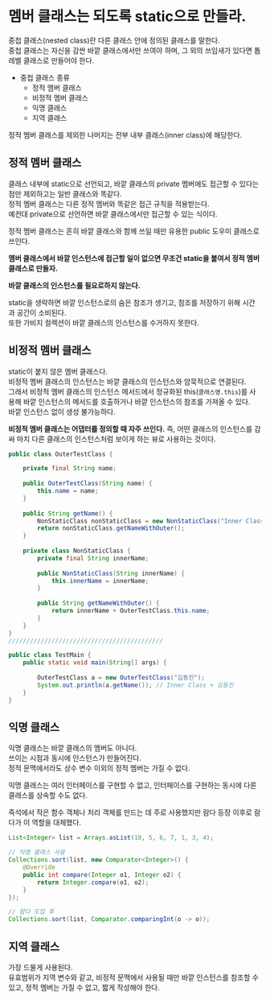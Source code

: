 # 멤버 클래스는 되도록 static으로 만들라.
중첩 클래스(nested class)란 다른 클래스 안에 정의된 클래스를 말한다.   
중첩 클래스는 자신을 감싼 바깥 클래스에서만 쓰여야 하며, 그 외의 쓰임새가 있다면 톱레벨 클래스로 만들어야 한다.

* 중첩 클래스 종류
  * 정적 멤버 클래스
  * 비정적 멤버 클래스
  * 익명 클래스
  * 지역 클래스

정적 멤버 클래스를 제외한 나머지는 전부 내부 클래스(inner class)에 해당한다.

## 정적 멤버 클래스
클래스 내부에 static으로 선언되고, 바깥 클래스의 private 멤버에도 접근할 수 있다는 점만 제외하고는 일반 클래스와 똑같다.   
정적 멤버 클래스는 다른 정적 멤버와 똑같은 접근 규칙을 적용받는다.   
예컨대 private으로 선언하면 바깥 클래스에서만 접근할 수 있는 식이다.

정적 멤버 클래스는 흔히 바깥 클래스와 함께 쓰일 때만 유용한 public 도우미 클래스로 쓰인다.   

**멤버 클래스에서 바깥 인스턴스에 접근할 일이 없으면 무조건 static을 붙여서 정적 멤버 클래스로 만들자.**

**바깥 클래스의 인스턴스를 필요로하지 않는다.**

static을 생략하면 바깥 인스턴스로의 숨은 참조가 생기고, 참조를 저장하기 위해 시간과 공간이 소비된다.   
또한 가비지 컬렉션이 바깥 클래스의 인스턴스를 수거하지 못한다.

## 비정적 멤버 클래스
static이 붙지 않은 멤버 클래스다.   
비정적 멤버 클래스의 인스턴스는 바깥 클래스의 인스턴스와 암묵적으로 연결된다.   
그래서 비정적 멤버 클래스의 인스턴스 메서드에서 정규화된 this(```클래스명.this```)를 사용해 바깥 인스턴스의 메서드를 호출하거나 바깥 인스턴스의 참조를 가져올 수 있다.   
바깥 인스턴스 없이 생성 불가능하다.

**비정적 멤버 클래스는 어댑터를 정의할 때 자주 쓰인다.** 즉, 어떤 클래스의 인스턴스를 감싸 마치 다른 클래스의 인스턴스처럼 보이게 하는 뷰로 사용하는 것이다.

```java
public class OuterTestClass {

    private final String name;
    
    public OuterTestClass(String name) {
        this.name = name;
    }
    
    public String getName() {
    	NonStaticClass nonStaticClass = new NonStaticClass("Inner Class + ");
    	return nonStaticClass.getNameWithOuter();
    }
    
    private class NonStaticClass {
        private final String innerName;
        
        public NonStaticClass(String innerName) {
            this.innerName = innerName;
        }
        
        public String getNameWithOuter() {
            return innerName + OuterTestClass.this.name;
        }
    }
}
///////////////////////////////////////////

public class TestMain {
	public static void main(String[] args) {
		
		OuterTestClass a = new OuterTestClass("김동진");
		System.out.println(a.getName()); // Inner Class + 김동진
	}
}
```

## 익명 클래스
익명 클래스는 바깥 클래스의 멤버도 아니다.    
쓰이는 시점과 동시에 인스턴스가 만들어진다.   
정적 문맥에서라도 상수 변수 이외의 정적 멤버는 가질 수 없다.

익명 클래스는 여러 인터페이스를 구현할 수 없고, 인터페이스를 구현하는 동시에 다른 클래스를 상속할 수도 없다.

즉석에서 작은 함수 객체나 처리 객체를 만드는 데 주로 사용했지만 람다 등장 이후로 람다가 이 역할을 대체했다.

```java
List<Integer> list = Arrays.asList(10, 5, 6, 7, 1, 3, 4);

// 익명 클래스 사용
Collections.sort(list, new Comparator<Integer>() {
    @Override
    public int compare(Integer o1, Integer o2) {
        return Integer.compare(o1, o2);
    }
});

// 람다 도입 후
Collections.sort(list, Comparator.comparingInt(o -> o));
```

## 지역 클래스
가장 드물게 사용된다.   
유효범위가 지역 변수와 같고, 비정적 문맥에서 사용될 때만 바깥 인스턴스를 참조할 수 있고, 정적 멤버는 가질 수 없고, 짧게 작성해야 한다.

